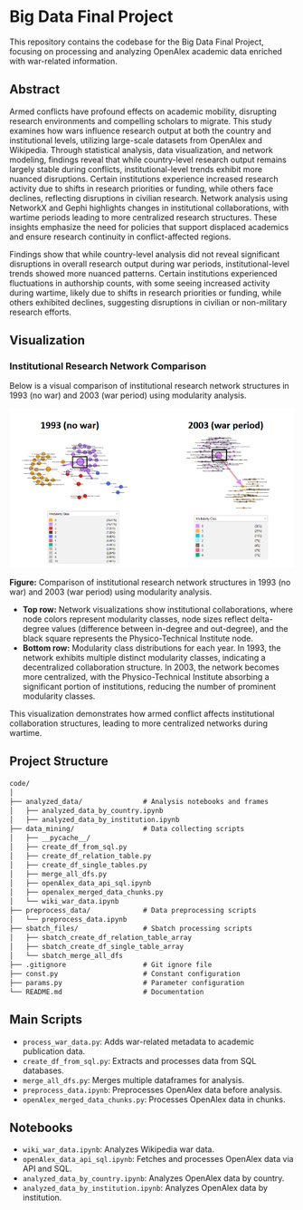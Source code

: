 # Big Data Final Project

This repository contains the codebase for the Big Data Final Project, focusing on processing and analyzing OpenAlex academic data enriched with war-related information.

## Abstract
Armed conflicts have profound effects on academic mobility, disrupting research environments and compelling scholars to migrate. This study examines how wars influence research output at both the country and institutional levels, utilizing large-scale datasets from OpenAlex and Wikipedia. Through statistical analysis, data visualization, and network modeling, findings reveal that while country-level research output remains largely stable during conflicts, institutional-level trends exhibit more nuanced disruptions. Certain institutions experience increased research activity due to shifts in research priorities or funding, while others face declines, reflecting disruptions in civilian research. Network analysis using NetworkX and Gephi highlights changes in institutional collaborations, with wartime periods leading to more centralized research structures. These insights emphasize the need for policies that support displaced academics and ensure research continuity in conflict-affected regions.


Findings show that while country-level analysis did not reveal significant disruptions in overall research output during war periods, institutional-level trends showed more nuanced patterns. Certain institutions experienced fluctuations in authorship counts, with some seeing increased activity during wartime, likely due to shifts in research priorities or funding, while others exhibited declines, suggesting disruptions in civilian or non-military research efforts.

## Visualization

### Institutional Research Network Comparison
Below is a visual comparison of institutional research network structures in 1993 (no war) and 2003 (war period) using modularity analysis.

![Institutional Research Network Comparison](/image/inst_graph.png)

**Figure:** Comparison of institutional research network structures in 1993 (no war) and 2003 (war period) using modularity analysis. 
- **Top row:** Network visualizations show institutional collaborations, where node colors represent modularity classes, node sizes reflect delta-degree values (difference between in-degree and out-degree), and the black square represents the Physico-Technical Institute node.
- **Bottom row:** Modularity class distributions for each year. In 1993, the network exhibits multiple distinct modularity classes, indicating a decentralized collaboration structure. In 2003, the network becomes more centralized, with the Physico-Technical Institute absorbing a significant portion of institutions, reducing the number of prominent modularity classes. 

This visualization demonstrates how armed conflict affects institutional collaboration structures, leading to more centralized networks during wartime.


## Project Structure
```
code/
│
├── analyzed_data/               # Analysis notebooks and frames
│   ├── analyzed_data_by_country.ipynb
│   ├── analyzed_data_by_institution.ipynb
├── data_mining/                 # Data collecting scripts
│   ├── __pycache__/
│   ├── create_df_from_sql.py
│   ├── create_df_relation_table.py
│   ├── create_df_single_tables.py
│   ├── merge_all_dfs.py
│   ├── openAlex_data_api_sql.ipynb
│   ├── openalex_merged_data_chunks.py
│   └── wiki_war_data.ipynb
├── preprocess_data/             # Data preprocessing scripts
│   └── preprocess_data.ipynb
├── sbatch_files/                # Sbatch processing scripts
│   ├── sbatch_create_df_relation_table_array
│   ├── sbatch_create_df_single_table_array
│   └── sbatch_merge_all_dfs
├── .gitignore                   # Git ignore file
├── const.py                     # Constant configuration
├── params.py                    # Parameter configuration
└── README.md                    # Documentation
```

## Main Scripts
- `process_war_data.py`: Adds war-related metadata to academic publication data.
- `create_df_from_sql.py`: Extracts and processes data from SQL databases.
- `merge_all_dfs.py`: Merges multiple dataframes for analysis.
- `preprocess_data.ipynb`: Preprocesses OpenAlex data before analysis.
- `openAlex_merged_data_chunks.py`: Processes OpenAlex data in chunks.

## Notebooks
- `wiki_war_data.ipynb`: Analyzes Wikipedia war data.
- `openAlex_data_api_sql.ipynb`: Fetches and processes OpenAlex data via API and SQL.
- `analyzed_data_by_country.ipynb`: Analyzes OpenAlex data by country.
- `analyzed_data_by_institution.ipynb`: Analyzes OpenAlex data by institution.
